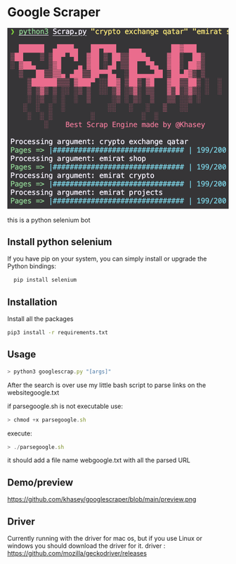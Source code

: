 
# Google Scraper

![Screenshot](previewBingScrap.png)

this is a python selenium bot


## Install python selenium

If you have pip on your system, you can simply install or upgrade the Python bindings:

```bash
  pip install selenium
```


## Installation

Install all the packages

```bash
pip3 install -r requirements.txt
```
    
## Usage

```javascript
> python3 googlescrap.py "[args]"

```
After the search is over use my little bash script to parse links
on the websitegoogle.txt

if parsegoogle.sh is not executable use:
```javascript
> chmod +x parsegoogle.sh

``` 
execute:
```javascript
> ./parsegoogle.sh

``` 
it should add a file name webgoogle.txt with all the parsed URL
## Demo/preview

https://github.com/khasey/googlescraper/blob/main/preview.png


## Driver
Currently running with the driver for mac os,
but if you use Linux or windows you should download the driver for it.
driver : https://github.com/mozilla/geckodriver/releases 
